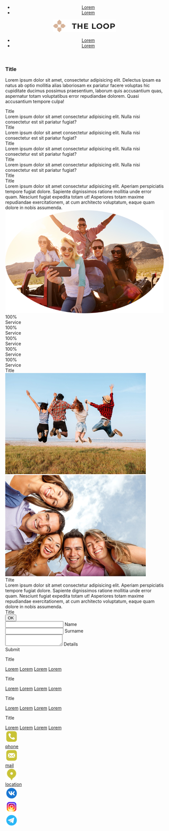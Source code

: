 <!DOCTYPE html>
<html lang="en">
<head>
   <meta charset="UTF-8">
   <meta http-equiv="X-UA-Compatible" content="IE=edge">
   <meta name="viewport" content="width=device-width, initial-scale=1.0">
   <title>Self 6</title>
   <link rel="stylesheet" href="css/style.css">
   <link rel="stylesheet" href="css/main.css">
   <link rel="stylesheet" href="css/media.css">
</head>
<body>
   <div class="page1">
      <header class="header">
         <div class="top_line">
            <div class="nav">
               <ul class="ul">
                  <li class="li">
                     <a class="small" href="" class="up_link">
                        Lorem
                     </a>
                  </li>
                  <li class="li">
                     <a class="big" href="" class="up_link">
                        Lorem
                     </a>
                  </li>
               </ul>
            </div>
            <div class="logo">
               <img src="img/logo.png" alt="">
            </div>
            <div class="nav">
               <ul class="ul">
                  <li class="li">
                     <a class="big" href="" class="up_link">
                        Lorem
                     </a>
                  </li>
                  <li class="li">
                     <a class="small" href="" class="up_link">
                        Lorem
                     </a>
                  </li>
               </ul>
            </div>
         </div>
      </header>
      <div class="p1">
         <div class="container">
            <div class="content1">
               <div class="block_text">
                  <h3 class="title">
                     Title
                  </h3>
                  <p>
                     Lorem ipsum dolor sit amet, consectetur adipisicing elit. Delectus ipsam ea natus 
                     ab optio mollitia alias laboriosam ex pariatur facere voluptas hic cupiditate ducimus 
                     possimus praesentium, laborum quis accusantium quas, aspernatur totam voluptatibus 
                     error repudiandae dolorem. Quasi accusantium tempore culpa!
                  </p>
               </div>
            </div>
         </div>
      </div>
   </div>
   <div class="page2">
      <div class="page2_body">
         <div class="page2_columns">
            <div class="page2_column up">
               <div class="page2_title" id="page2_title">
                  Title
               </div>
               <div class="page2_text">
                  Lorem ipsum dolor sit amet consectetur adipisicing 
                  elit. Nulla nisi consectetur est sit pariatur fugiat?
               </div>
            </div>
            <div class="page2_column2 next">
               <div class="page2_column">
                  <div class="page2_title">
                     Title
                  </div>
                  <div class="page2_text">
                     Lorem ipsum dolor sit amet consectetur adipisicing 
                     elit. Nulla nisi consectetur est sit pariatur fugiat?
                  </div>
               </div>
            </div>
            <div class="page2_column3 next">
               <div class="page2_column">
                  <div class="page2_title">
                     Title
                  </div>
                  <div class="page2_text">
                     Lorem ipsum dolor sit amet consectetur adipisicing 
                     elit. Nulla nisi consectetur est sit pariatur fugiat?
                  </div>
               </div>
            </div>
            <div class="page2_column4 up">
               <div class="page2_column">
                  <div class="page2_title">
                     Title
                  </div>
                  <div class="page2_text">
                     Lorem ipsum dolor sit amet consectetur adipisicing 
                     elit. Nulla nisi consectetur est sit pariatur fugiat?
                  </div>
               </div>
            </div>
         </div>
      </div>
   </div>
   <div class="page3">
      <div class="container">
         <div class="page3_body">
            <div class="page3_title title">Title</div>
            <div class="page3_content">
               <div class="page3_text">
                  <div class="page3_content_title">
                     Title
                  </div>
                  <div class="page3_content_text text">
                     Lorem ipsum dolor sit amet consectetur adipisicing elit. Aperiam perspiciatis tempore 
                     fugiat dolore. Sapiente dignissimos ratione mollitia unde error quam. Nesciunt fugiat 
                     expedita totam ut! Asperiores totam maxime repudiandae exercitationem, at cum architecto 
                     voluptatum, eaque quam dolore in nobis assumenda.
                  </div>
               </div>
               <div class="page3_img">
                  <img src="img/cont3.png" alt="">
               </div>
            </div>
         </div>
      </div>
   </div>
   <div class="page4">
      <div class="page4_rows">
         <div class="page4_column">
            <div class="percent">
               100%
            </div>
            <div class="quality">
               Service
            </div>
         </div>
         <div class="page4_column">
            <div class="percent">
               100%
            </div>
            <div class="quality">
               Service
            </div>
         </div>
         <div class="page4_column">
            <div class="percent">
               100%
            </div>
            <div class="quality">
               Service
            </div>
         </div>
         <div class="page4_column">
            <div class="percent">
               100%
            </div>
            <div class="quality">
               Service
            </div>
         </div>
         <div class="page4_column">
            <div class="percent">
               100%
            </div>
            <div class="quality">
               Service
            </div>
         </div>
      </div>
   </div>
   <div class="page5">
      <div class="container">
         <div class="page5_content">
            <div class="page5_title title">
               Title
            </div>
            <div class="page5_string">
               <div class="page5_img">
                  <div class="img51">
                     <img src="img/img51.png" alt="">
                  </div>
                  <div class="img52">
                     <img src="img/img52.png" alt="">
                  </div>
               </div>
               <div class="page5_text">
                  <div class="page5_cont_title">
                     Tilte
                  </div>
                  <div class="page5_text text">
                     Lorem ipsum dolor sit amet consectetur adipisicing elit. Aperiam perspiciatis 
                     tempore fugiat dolore. Sapiente dignissimos ratione mollitia unde error quam. 
                     Nesciunt fugiat expedita totam ut! Asperiores totam maxime repudiandae exercitationem, 
                     at cum architecto voluptatum, eaque quam dolore in nobis assumenda.
                  </div>
               </div>
            </div>
         </div>
      </div>
   </div>
   <div class="page6">
      <div class="page6_content">
         <div class="page6_title title">
            Title
         </div>
         <div id="modal" class="modal_in">
            <button type="button" onclick="close_modal()" class="btn2">OK</button>
         </div>
         <div class="form1">
            <form action="#" class="form">
               <div class="group">
                  <input type="text" class="input" placeholder=" ">
                  <label class="label">
                     Name
                  </label>
               </div>
               <div class="group">
                  <input type="text" class="input" placeholder=" ">
                  <label class="label">
                     Surname
                  </label>
               </div>
               <div class="group">
                  <textarea name="" class="textarea" placeholder=" "></textarea>
                  <label class="label">
                     Details
                  </label>
               </div>
               <div class="btn1">
                  <div class="btn" type="submit" onclick="open_modal()">
                     Submit
                  </div>
               </div>
            </form>
         </div>
      </div>
   </div>
   <footer class="footer">
      <div class="container">
         <div class="footer_content">
            <div class="footer_list">
               <div class="footer_list_block">
                  <p class="link_title">Title</p>
                  <a href="#" class="footer_link">Lorem</a>
                  <a href="#" class="footer_link">Lorem</a>
                  <a href="#" class="footer_link">Lorem</a>
                  <a href="#" class="footer_link">Lorem</a>
               </div>
               <div class="footer_list_block">
                  <p class="link_title">Title</p>
                  <a href="#" class="footer_link">Lorem</a>
                  <a href="#" class="footer_link">Lorem</a>
                  <a href="#" class="footer_link">Lorem</a>
                  <a href="#" class="footer_link">Lorem</a>
               </div>
               <div class="footer_list_block">
                  <p class="link_title">Title</p>
                  <a href="#" class="footer_link">Lorem</a>
                  <a href="#" class="footer_link">Lorem</a>
                  <a href="#" class="footer_link">Lorem</a>
                  <a href="#" class="footer_link">Lorem</a>
               </div>
               <div class="footer_list_block">
                  <p class="link_title">Title</p>
                  <a href="#" class="footer_link">Lorem</a>
                  <a href="#" class="footer_link">Lorem</a>
                  <a href="#" class="footer_link">Lorem</a>
                  <a href="#" class="footer_link">Lorem</a>
               </div>
            </div>
            <div class="footer_contact">
               <div class="footer_cont1">
                  <div class="footer_con">
                     <div class="img_cont">
                        <img class="img7" src="img/con1.png" alt="">
                     </div>
                     <a href="#" class="fot_link">phone</a>
                  </div>
                  <div class="footer_con">
                     <div class="img_cont">
                        <img class="img7" src="img/con2.png" alt="">
                     </div>
                     <a href="#" class="fot_link">mail</a>
                  </div>
                  <div class="footer_con">
                     <div class="img_cont">
                        <img class="img7" src="img/con3.png" alt="">
                     </div>
                     <a href="#" class="fot_link">location</a>
                  </div>
               </div>
               <div class="footer_soces">
                  <div class="footer_soc">
                     <a href="">
                        <img src="img/soc1.png" alt="" class="img_foot img7">
                     </a>
                  </div>
                  <div class="footer_soc">
                     <a href="">
                        <img src="img/soc2.png" alt="" class="img_foot img7">
                     </a>
                  </div>
                  <div class="footer_soc">
                     <a href="">
                        <img src="img/soc3+.png" alt="" class="img_foot img7">
                     </a>
                  </div>
               </div>
            </div>
         </div>
      </div>
   </footer>
   <script src="js/jquery-1.9.1.min.js"></script>
   <script src="js/main.js"></script>
   <script>
      let modal = document.getElementById('modal');

      function open_modal(){
         modal.classList.add('modal-open');
      }
      function close_modal(){
         modal.classList.remove('modal-open');
      }
   </script>
</body>
</html>

